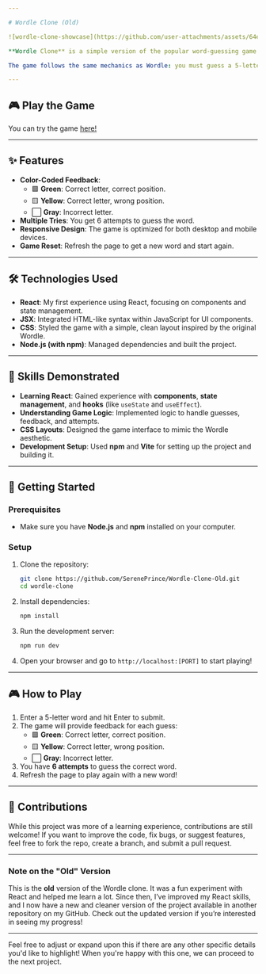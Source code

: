 ```yaml
---

# Wordle Clone (Old)  

![wordle-clone-showcase](https://github.com/user-attachments/assets/64ee7e6a-15b9-4670-8933-a50afbc62247)

**Wordle Clone** is a simple version of the popular word-guessing game built with **React** for the first time. This was my first real dive into React, and although the code is bloated and messy (as I was still learning!), it’s a good snapshot of my early journey into web development.

The game follows the same mechanics as Wordle: you must guess a 5-letter word in 6 tries, with feedback after each guess that tells you which letters are correct or in the wrong position.

---
```


## 🎮 Play the Game  
You can try the game [here!](https://sereneprince.github.io/Wordle-Clone/)  

---

## ✨ Features  
- **Color-Coded Feedback**:  
   - 🟩 **Green**: Correct letter, correct position.  
   - 🟨 **Yellow**: Correct letter, wrong position.  
   - ⬜ **Gray**: Incorrect letter.  
- **Multiple Tries**: You get 6 attempts to guess the word.  
- **Responsive Design**: The game is optimized for both desktop and mobile devices.  
- **Game Reset**: Refresh the page to get a new word and start again.  

---

## 🛠️ Technologies Used  
- **React**: My first experience using React, focusing on components and state management.  
- **JSX**: Integrated HTML-like syntax within JavaScript for UI components.  
- **CSS**: Styled the game with a simple, clean layout inspired by the original Wordle.  
- **Node.js (with npm)**: Managed dependencies and built the project.  

---

## 🧠 Skills Demonstrated  
- **Learning React**: Gained experience with **components**, **state management**, and **hooks** (like `useState` and `useEffect`).  
- **Understanding Game Logic**: Implemented logic to handle guesses, feedback, and attempts.  
- **CSS Layouts**: Designed the game interface to mimic the Wordle aesthetic.  
- **Development Setup**: Used **npm** and **Vite** for setting up the project and building it.  

---

## 🚀 Getting Started  

### Prerequisites  
- Make sure you have **Node.js** and **npm** installed on your computer.

### Setup  
1. Clone the repository:  
   ```bash
   git clone https://github.com/SerenePrince/Wordle-Clone-Old.git
   cd wordle-clone  
   ```
2. Install dependencies:  
   ```bash  
   npm install  
   ```  
3. Run the development server:  
   ```bash  
   npm run dev  
   ```  
4. Open your browser and go to `http://localhost:[PORT]` to start playing!  

---

## 🎮 How to Play  
1. Enter a 5-letter word and hit Enter to submit.  
2. The game will provide feedback for each guess:  
   - 🟩 **Green**: Correct letter, correct position.  
   - 🟨 **Yellow**: Correct letter, wrong position.  
   - ⬜ **Gray**: Incorrect letter.  
3. You have **6 attempts** to guess the correct word.  
4. Refresh the page to play again with a new word!

---

## 🤝 Contributions  
While this project was more of a learning experience, contributions are still welcome! If you want to improve the code, fix bugs, or suggest features, feel free to fork the repo, create a branch, and submit a pull request.

---

### **Note on the "Old" Version**  
This is the **old** version of the Wordle clone. It was a fun experiment with React and helped me learn a lot. Since then, I’ve improved my React skills, and I now have a new and cleaner version of the project available in another repository on my GitHub. Check out the updated version if you’re interested in seeing my progress!  

---

Feel free to adjust or expand upon this if there are any other specific details you'd like to highlight! When you're happy with this one, we can proceed to the next project.
